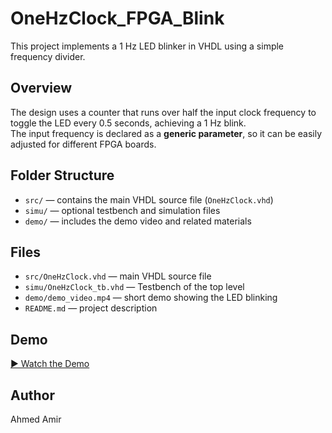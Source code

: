# OneHzClock_FPGA_Blink

This project implements a 1 Hz LED blinker in VHDL using a simple frequency divider.

## Overview
The design uses a counter that runs over half the input clock frequency to toggle the LED every 0.5 seconds, achieving a 1 Hz blink.  
The input frequency is declared as a **generic parameter**, so it can be easily adjusted for different FPGA boards.

## Folder Structure
- `src/` — contains the main VHDL source file (`OneHzClock.vhd`)  
- `simu/` — optional testbench and simulation files  
- `demo/` — includes the demo video and related materials  

## Files
- `src/OneHzClock.vhd` — main VHDL source file
- `simu/OneHzClock_tb.vhd` —  Testbench of the top level
- `demo/demo_video.mp4` — short demo showing the LED blinking  
- `README.md` — project description  

## Demo
[▶️ Watch the Demo](https://youtu.be/xDTr1Q6OcI4)


## Author
Ahmed Amir

